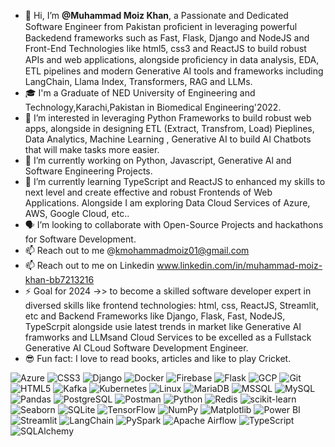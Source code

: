 - 👋 Hi, I’m **@Muhammad Moiz Khan**,  a Passionate and Dedicated Software Engineer from Pakistan proﬁcient in leveraging powerful Backedend frameworks such as Fast, Flask, Django and NodeJS and Front-End Technologies like html5, css3 and ReactJS to build robust APIs and web applications, alongside proﬁciency in data analysis, EDA, ETL pipelines and modern Generative AI tools and frameworks including LangChain, Llama Index, Transformers, RAG and LLMs. 
- 🎓 I'm a Graduate of NED University of Engineering and Technology,Karachi,Pakistan in Biomedical Engineering'2022.
- 👀 I’m interested in leveraging Python Frameworks to build robust web apps, alongside in designing ETL (Extract, Transfrom, Load) Pieplines, Data Analytics, Machine Learning , Generative AI to build AI Chatbots that will make tasks more easier.
- 🌱 I’m currently working on Python, Javascript, Generative Al and Software Engineering Projects.
- 🌱 I’m currently learning TypeScript and ReactJS to enhanced my skills to next level and create effective and robust Frontends of Web Applications. Alongside I am exploring Data Cloud Services of Azure, AWS, Google Cloud, etc..
- 🗣️ I’m looking to collaborate with Open-Source Projects and hackathons for Software Development.
- 📫 Reach out to me @kmohammadmoiz01@gmail.com
- 📫 Reach out to me on Linkedin www.linkedin.com/in/muhammad-moiz-khan-bb7213216
- ⚡ Goal for 2024 ->> to become a skilled software developer expert in diversed skills like frontend technologies: html, css, ReactJS, Streamlit, etc and Backend Frameworks like Django, Flask, Fast, NodeJS, TypeScrpit alongside usie latest trends in market like Generative AI framworks and LLMsand Cloud Services to be excelled as a Fullstack Generative AI CLoud Software Development Engineer.
- 😎 Fun fact: I love to read books, articles and like to play Cricket.

![Azure](https://img.shields.io/badge/Azure-0078D7?logo=microsoft-azure&logoColor=white)
![CSS3](https://img.shields.io/badge/CSS3-1572B6?logo=css3&logoColor=white)
![Django](https://img.shields.io/badge/Django-092E20?logo=django&logoColor=white)
![Docker](https://img.shields.io/badge/Docker-2496ED?logo=docker&logoColor=white)
![Firebase](https://img.shields.io/badge/Firebase-FFCA28?logo=firebase&logoColor=black)
![Flask](https://img.shields.io/badge/Flask-000000?logo=flask&logoColor=white)
![GCP](https://img.shields.io/badge/GCP-4285F4?logo=google-cloud&logoColor=white)
![Git](https://img.shields.io/badge/Git-F05032?logo=git&logoColor=white)
![HTML5](https://img.shields.io/badge/HTML5-E34F26?logo=html5&logoColor=white)
![Kafka](https://img.shields.io/badge/Kafka-231F20?logo=apache-kafka&logoColor=white)
![Kubernetes](https://img.shields.io/badge/Kubernetes-326CE5?logo=kubernetes&logoColor=white)
![Linux](https://img.shields.io/badge/Linux-FCC624?logo=linux&logoColor=black)
![MariaDB](https://img.shields.io/badge/MariaDB-003545?logo=mariadb&logoColor=white)
![MSSQL](https://img.shields.io/badge/MSSQL-CC2927?logo=microsoft-sql-server&logoColor=white)
![MySQL](https://img.shields.io/badge/MySQL-4479A1?logo=mysql&logoColor=white)
![Pandas](https://img.shields.io/badge/Pandas-150458?logo=pandas&logoColor=white)
![PostgreSQL](https://img.shields.io/badge/PostgreSQL-336791?logo=postgresql&logoColor=white)
![Postman](https://img.shields.io/badge/Postman-FF6C37?logo=postman&logoColor=white)
![Python](https://img.shields.io/badge/Python-3776AB?logo=python&logoColor=white)
![Redis](https://img.shields.io/badge/Redis-DC382D?logo=redis&logoColor=white)
![scikit-learn](https://img.shields.io/badge/scikit--learn-F7931E?logo=scikit-learn&logoColor=white)
![Seaborn](https://img.shields.io/badge/Seaborn-3776AB?logo=python&logoColor=white)
![SQLite](https://img.shields.io/badge/SQLite-003B57?logo=sqlite&logoColor=white)
![TensorFlow](https://img.shields.io/badge/TensorFlow-FF6F00?logo=tensorflow&logoColor=white)
![NumPy](https://img.shields.io/badge/NumPy-013243?logo=numpy&logoColor=white)
![Matplotlib](https://img.shields.io/badge/Matplotlib-007ACC?logo=python&logoColor=white)
![Power BI](https://img.shields.io/badge/Power_BI-F2C811?logo=power-bi&logoColor=black)
![Streamlit](https://img.shields.io/badge/Streamlit-FF4B4B?logo=streamlit&logoColor=white)
![LangChain](https://img.shields.io/badge/LangChain-2C4F7C?logo=python&logoColor=white)
![PySpark](https://img.shields.io/badge/PySpark-E25A1C?logo=apache-spark&logoColor=white)
![Apache Airflow](https://img.shields.io/badge/Apache_Airflow-017CEE?logo=apache-airflow&logoColor=white)
![TypeScript](https://img.shields.io/badge/TypeScript-3178C6?logo=typescript&logoColor=white)
![SQLAlchemy](https://img.shields.io/badge/SQLAlchemy-000000?logo=python&logoColor=white)
<!---
Mohammad-Moiz/Mohammad-Moiz is a ✨ special ✨ repository because its `README.md` (this file) appears on your GitHub profile.
You can click the Preview link to take a look at your changes.
--->
